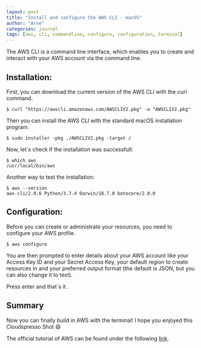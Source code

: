 ```yaml
---
layout: post
title: "Install and configure the AWS CLI - macOS"
author: "Arne"
categories: journal
tags: [aws, cli, commandline, configure, configuration, terminal]
---
```


The AWS CLI is a command line interface, which enables you to create and interact with your AWS account
via the command line.

## Installation:

First, you can download the current version of the AWS CLI with the curl command.
```terminal
$ curl "https://awscli.amazonaws.com/AWSCLIV2.pkg" -o "AWSCLIV2.pkg"
```

Then you can install the AWS CLI with the standard macOS installation program.
```terminal
$ sudo installer -pkg ./AWSCLIV2.pkg -target /
```

Now, let´s check if the installation was successfull:
```terminal
$ which aws
/usr/local/bin/aws
```

Another way to test the installation:
```terminal
$ aws --version
aws-cli/2.0.6 Python/3.7.4 Darwin/18.7.0 botocore/2.0.0
```


## Configuration:

Before you can create or administrate your resources, you need to configure your AWS profile.
```terminal
$ aws configure
```

You are then prompted to enter details about your AWS account like your Access Key ID and your Secret Access Key, your default region to create resources in and your preferred output format (the default is JSON, but you can also change it to text).

Press enter and that´s it .


## Summary
Now you can finally build in AWS with the terminal! I hope you enjoyed this Cloudspresso Shot 😄

The official tutorial of AWS can be found under the following [link](https://docs.aws.amazon.com/de_de/cli/latest/userguide/install-cliv2-mac.html#cliv2-mac-install-confirm).

